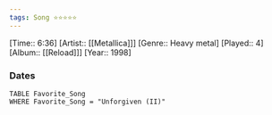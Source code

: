 ```yaml
---
tags: Song ⭐⭐⭐⭐⭐ 
---
```

[Time:: 6:36]
[Artist:: [[Metallica]]]
[Genre:: Heavy metal]
[Played:: 4]
[Album:: [[Reload]]]
[Year:: 1998]
### Dates
````dataview
TABLE Favorite_Song
WHERE Favorite_Song = "Unforgiven (II)"
````